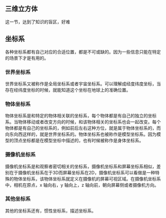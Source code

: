 ## 三维立方体

这一节，达到了知识的盲区，好难

## 坐标系
各种坐标系都有自己对应的合适位置，都是不可或缺的。因为一些信息只能在特定的场景下才是有用的。

### 世界坐标系
世界坐标系又被称作是全局坐标系或者宇宙坐标系。可以理解成经度纬度坐标，当存在经纬度坐标的时候，就能知道这个坐标在地球上的准确位置。

### 物体坐标系
物体坐标系是和特定的物体相关联的坐标系，每个物体都是有自己的独立的坐标系。当物体移动或者改变方向的时候，和该物体相关的坐标系也会一起改变。每个物体都是有自己的坐标系的，例如前后左右这种方位，就是属于物体坐标系的，而向东向西这样的，就是世界坐标系的。物体坐标系也被称作是模型坐标系。因为模型的顶点坐标都是在模型坐标中描述的，也有时候被称作是身体坐标系。

### 摄像机坐标系
摄像机坐标系是和观察者密切相关的坐标系，摄像机坐标系和屏幕坐标系相似，差别在于摄像机坐标系在于3D而屏幕坐标系在2D，摄像机坐标系可以看做是一种特殊的物体坐标系，该物体坐标系就定义在摄像机的屏幕可视区域。在摄像机坐标系中，相机在原点，x 轴向右，y 轴向上，z 轴向前，朝向屏幕侧或者摄像机方向。

### 其他坐标系
其他的坐标系还有，惯性坐标系，描述坐标系。